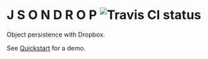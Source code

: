 J S O N D R O P ![Travis CI status](https://api.travis-ci.org/PeterHancock/jsondrop.png)
==============

Object persistence with Dropbox.

See [Quickstart](http://peterhancock.github.io/jsondrop/) for a demo.




